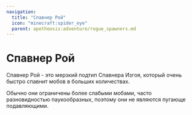```yaml
---
navigation:
  title: "Спавнер Рой"
  icon: "minecraft:spider_eye"
  parent: apotheosis:adventure/rogue_spawners.md
---
```


# Спавнер Рой

Спавнер Рой - это мерзкий подтип Спавнера Изгоя, который очень быстро спавнит мобов в больших количествах. 

Обычно они ограничены более слабыми мобами, часто разновидностью паукообразных, поэтому они не являются пугающе подавляющими.

